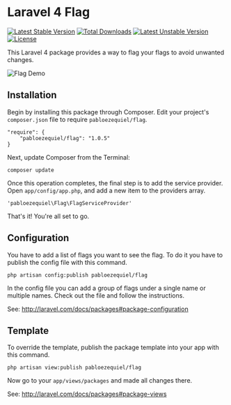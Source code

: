 Laravel 4 Flag
==============

[![Latest Stable Version](https://poser.pugx.org/pabloezequiel/environment/v/stable.svg)](https://packagist.org/packages/pabloezequiel/environment) [![Total Downloads](https://poser.pugx.org/pabloezequiel/environment/downloads.svg)](https://packagist.org/packages/pabloezequiel/environment) [![Latest Unstable Version](https://poser.pugx.org/pabloezequiel/environment/v/unstable.svg)](https://packagist.org/packages/pabloezequiel/environment) [![License](https://poser.pugx.org/pabloezequiel/environment/license.svg)](https://packagist.org/packages/pabloezequiel/environment)

This Laravel 4 package provides a way to flag your flags to avoid unwanted changes.

![Flag Demo](http://pabloleone.com/resources/environment_flag.png)

## Installation

Begin by installing this package through Composer. Edit your project's `composer.json` file to require `pabloezequiel/flag`.

    "require": {
        "pabloezequiel/flag": "1.0.5"
    }

Next, update Composer from the Terminal:

    composer update

Once this operation completes, the final step is to add the service provider. Open `app/config/app.php`, and add a new item to the providers array.

    'pabloezequiel\Flag\FlagServiceProvider'

That's it! You're all set to go.

## Configuration 

You have to add a list of flags you want to see the flag. To do it you have to publish the config file with this command.

    php artisan config:publish pabloezequiel/flag

In the config file you can add a group of flags under a single name or multiple names. Check out the file and follow the instructions.
 
See: http://laravel.com/docs/packages#package-configuration

## Template

To override the template, publish the package template into your app with this command.

    php artisan view:publish pabloezequiel/flag


Now go to your `app/views/packages` and made all changes there.

See: http://laravel.com/docs/packages#package-views
